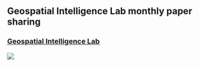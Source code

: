 ## Geospatial Intelligence Lab monthly paper sharing



### [Geospatial Intelligence Lab](https://yongzesong.com/geospatial-intelligence-lab/)


![](https://yongzesong.com/wp-content/uploads/2024/05/logo_01.png?w=500)